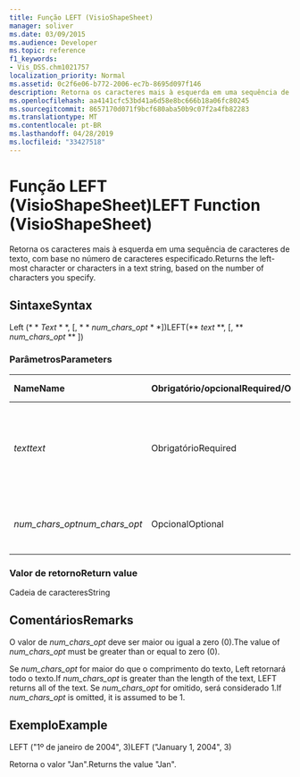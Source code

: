 ```yaml
---
title: Função LEFT (VisioShapeSheet)
manager: soliver
ms.date: 03/09/2015
ms.audience: Developer
ms.topic: reference
f1_keywords:
- Vis_DSS.chm1021757
localization_priority: Normal
ms.assetid: 0c2f6e06-b772-2006-ec7b-8695d097f146
description: Retorna os caracteres mais à esquerda em uma sequência de caracteres de texto, com base no número de caracteres especificado.
ms.openlocfilehash: aa4141cfc53bd41a6d58e8bc666b18a06fc80245
ms.sourcegitcommit: 8657170d071f9bcf680aba50b9c07f2a4fb82283
ms.translationtype: MT
ms.contentlocale: pt-BR
ms.lasthandoff: 04/28/2019
ms.locfileid: "33427518"
---
```

# <a name="left-function-visioshapesheet"></a><span data-ttu-id="6fb26-103">Função LEFT (VisioShapeSheet)</span><span class="sxs-lookup"><span data-stu-id="6fb26-103">LEFT Function (VisioShapeSheet)</span></span>

<span data-ttu-id="6fb26-104">Retorna os caracteres mais à esquerda em uma sequência de caracteres de texto, com base no número de caracteres especificado.</span><span class="sxs-lookup"><span data-stu-id="6fb26-104">Returns the left-most character or characters in a text string, based on the number of characters you specify.</span></span>
  
## <a name="syntax"></a><span data-ttu-id="6fb26-105">Sintaxe</span><span class="sxs-lookup"><span data-stu-id="6fb26-105">Syntax</span></span>

<span data-ttu-id="6fb26-106">Left (\* \* *Text* \* \*, [, \* \* *num_chars_opt* \* \*])</span><span class="sxs-lookup"><span data-stu-id="6fb26-106">LEFT(\*\* *text* \*\*, [, \*\* *num_chars_opt* \*\* ])</span></span> 
  
### <a name="parameters"></a><span data-ttu-id="6fb26-107">Parâmetros</span><span class="sxs-lookup"><span data-stu-id="6fb26-107">Parameters</span></span>

|<span data-ttu-id="6fb26-108">**Name**</span><span class="sxs-lookup"><span data-stu-id="6fb26-108">**Name**</span></span>|<span data-ttu-id="6fb26-109">**Obrigatório/opcional**</span><span class="sxs-lookup"><span data-stu-id="6fb26-109">**Required/Optional**</span></span>|<span data-ttu-id="6fb26-110">**Tipo de dados**</span><span class="sxs-lookup"><span data-stu-id="6fb26-110">**Data Type**</span></span>|<span data-ttu-id="6fb26-111">**Descrição**</span><span class="sxs-lookup"><span data-stu-id="6fb26-111">**Description**</span></span>|
|:-----|:-----|:-----|:-----|
| <span data-ttu-id="6fb26-112">_text_</span><span class="sxs-lookup"><span data-stu-id="6fb26-112">_text_</span></span> <br/> |<span data-ttu-id="6fb26-113">Obrigatório</span><span class="sxs-lookup"><span data-stu-id="6fb26-113">Required</span></span>  <br/> |<span data-ttu-id="6fb26-114">**Cadeia de caracteres**</span><span class="sxs-lookup"><span data-stu-id="6fb26-114">**String**</span></span> <br/> |<span data-ttu-id="6fb26-115">A cadeia de caracteres de texto que contém os caracteres a serem extraídos.</span><span class="sxs-lookup"><span data-stu-id="6fb26-115">The text string that contains the characters you want to extract.</span></span>  <br/> |
| <span data-ttu-id="6fb26-116">_num_chars_opt_</span><span class="sxs-lookup"><span data-stu-id="6fb26-116">_num_chars_opt_</span></span> <br/> |<span data-ttu-id="6fb26-117">Opcional</span><span class="sxs-lookup"><span data-stu-id="6fb26-117">Optional</span></span>  <br/> |<span data-ttu-id="6fb26-118">**Numérica**</span><span class="sxs-lookup"><span data-stu-id="6fb26-118">**Numeric**</span></span> <br/> |<span data-ttu-id="6fb26-119">O número de caracteres que deseja extrair.</span><span class="sxs-lookup"><span data-stu-id="6fb26-119">The number of characters you want to extract.</span></span>  <br/> |
   
### <a name="return-value"></a><span data-ttu-id="6fb26-120">Valor de retorno</span><span class="sxs-lookup"><span data-stu-id="6fb26-120">Return value</span></span>

<span data-ttu-id="6fb26-121">Cadeia de caracteres</span><span class="sxs-lookup"><span data-stu-id="6fb26-121">String</span></span>
  
## <a name="remarks"></a><span data-ttu-id="6fb26-122">Comentários</span><span class="sxs-lookup"><span data-stu-id="6fb26-122">Remarks</span></span>

<span data-ttu-id="6fb26-123">O valor de _num_chars_opt_ deve ser maior ou igual a zero (0).</span><span class="sxs-lookup"><span data-stu-id="6fb26-123">The value of  _num_chars_opt_ must be greater than or equal to zero (0).</span></span> 
  
<span data-ttu-id="6fb26-124">Se _num_chars_opt_ for maior do que o comprimento do texto, Left retornará todo o texto.</span><span class="sxs-lookup"><span data-stu-id="6fb26-124">If  _num_chars_opt_ is greater than the length of the text, LEFT returns all of the text.</span></span> <span data-ttu-id="6fb26-125">Se _num_chars_opt_ for omitido, será considerado 1.</span><span class="sxs-lookup"><span data-stu-id="6fb26-125">If  _num_chars_opt_ is omitted, it is assumed to be 1.</span></span> 
  
## <a name="example"></a><span data-ttu-id="6fb26-126">Exemplo</span><span class="sxs-lookup"><span data-stu-id="6fb26-126">Example</span></span>

<span data-ttu-id="6fb26-127">LEFT ("1º de janeiro de 2004", 3)</span><span class="sxs-lookup"><span data-stu-id="6fb26-127">LEFT ("January 1, 2004", 3)</span></span> 
  
<span data-ttu-id="6fb26-128">Retorna o valor "Jan".</span><span class="sxs-lookup"><span data-stu-id="6fb26-128">Returns the value "Jan".</span></span> 
  

